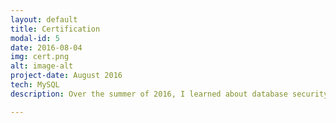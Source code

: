 ```yaml
---
layout: default
title: Certification
modal-id: 5
date: 2016-08-04
img: cert.png
alt: image-alt
project-date: August 2016
tech: MySQL
description: Over the summer of 2016, I learned about database security, optimization, and management and took the MySQL 5.6 certification test. View my certification <a href="https://www.youracclaim.com/user/kyle-liu" target="_blank">here</a>.

---
```

